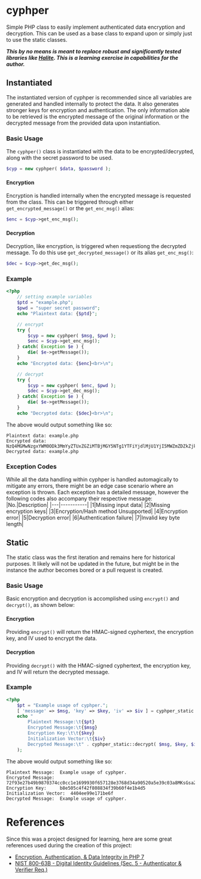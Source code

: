 # cyphper
Simple PHP class to easily implement authenticated data encryption and decryption. This can be used as a base class to expand upon or simply just to use the static classes.

***This by no means is meant to replace robust and significantly tested libraries like [Halite](https://github.com/paragonie/halite). This is a learning exercise in capabilities for the author.***

## Instantiated
The instantiated version of cyphper is recommended since all variables are generated and handled internally to protect the data. It also generates stronger keys for encryption and authentication. The only information able to be retrieved is the encrypted message of the original information or the decrypted message from the provided data upon instantiation.

### Basic Usage
The `cyphper()` class is instantiated with the data to be encrypted/decrypted, along with the secret password to be used.
```php
$cyp = new cyphper( $data, $password );
```

#### Encryption
Encryption is handled internally when the encrypted message is requested from the class. This can be triggered through either `get_encrypted_message()` or the `get_enc_msg()` alias:
```php
$enc = $cyp->get_enc_msg();
```

#### Decryption
Decryption, like encryption, is triggered when requestiong the decrypted message. To do this use `get_decrypted_message()` or its alias `get_enc_msg()`:
```php
$dec = $cyp->get_dec_msg();
```

### Example
```php
<?php
	// setting example variables
	$ptd = "example.php";
	$pwd = "super secret password";
	echo "Plaintext data: {$ptd}";

	// encrypt
	try {
		$cyp = new cyphper( $msg, $pwd );
		$enc = $cyp->get_enc_msg();
	} catch( Exception $e ) {
		die( $e->getMessage());
	}
	echo "Encrypted data: {$enc}<br>\n";

	// decrypt
	try {
		$cyp = new cyphper( $enc, $pwd );
		$dec = $cyp->get_dec_msg();
	} catch( Exception $e ) {
		die( $e->getMessage());
	}
	echo "Decrypted data: {$dec}<br>\n";
```
The above would output something like so:
```
Plaintext data: example.php
Encrypted data: NzQ4MGMwNzgxYWM0ODk3MmYyZTUxZGZiMTBjMGY5NTg1YTFiYjdlMjU1YjI5MWZmZDZkZjkzZjFiZjQ0MmVjZB4JVj5Q6tAXGg9tqhMzPZTi5PsxFcNO5szDN78g/Qb2
Decrypted data: example.php
```

### Exception Codes
While all the data handling within cyphper is handled automagically to mitigate any errors, there might be an edge case scenario where an exception is thrown. Each exception has a detailed message, however the following codes also accompany their respective message:
|No.|Description|
|---|-----------|
|1|Missing input data|
|2|Missing encryption keys|
|3|Encryption/Hash method Unsupported|
|4|Encryption error|
|5|Decryption error|
|6|Authentication failure|
|7|Invalid key byte length|

## Static
The static class was the first iteration and remains here for historical purposes. It likely will not be updated in the future, but might be in the instance the author becomes bored or a pull request is created.

### Basic Usage
Basic encryption and decryption is accomplished using `encrypt()` and `decrypt()`, as shown below:

#### Encryption
Providing `encrypt()` will return the HMAC-signed cyphertext, the encryption key, and IV used to encrypt the data.

#### Decryption
Providing `decrypt()` with the HMAC-signed cyphertext, the encryption key, and IV will return the decrypted message.

### Example
```php
<?php
	$pt = "Example usage of cyphper.";
	[ 'message' => $msg, 'key' => $key, 'iv' => $iv ] = cyphper_static::encrypt( $pt );
	echo "
		Plaintext Message:\t{$pt}
		Encrypted Message:\t{$msg}
		Encryption Key:\t\t{$key}
		Initialization Vector:\t{$iv}
		Decrypted Message:\t" . cyphper_static::decrypt( $msg, $key, $iv )
	);
```

The above would output something like so:
```
Plaintext Message:	Example usage of cyphper.
Encrypted Message:	72f93e27b49b9870374cc0cc1e1699930f657128e3768d34a90520a5e39c03a8MKsGsaZ1IuIqywqkXGwvx1/UFTpyZEXgMQ==
Encryption Key:		b8e505c4f42f808834f39b60f4e1b4d5
Initialization Vector:	4404ee99e171be6f
Decrypted Message:	Example usage of cyphper.
```

# References
Since this was a project designed for learning, here are some great references used during the creation of this project:
- [Encryption, Authentication, & Data Integrity in PHP 7](https://www.zimuel.it/slides/zendcon2016/encrypt#/)
- [NIST 800-63B - Digital Identity Guidelines (Sec. 5 - Authenticator & Verifier Req.)](https://pages.nist.gov/800-63-3/sp800-63b.html#sec5)
